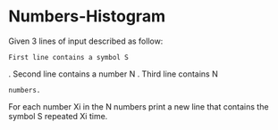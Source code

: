 # Numbers-Histogram

Given 3 lines of input described as follow:

    First line contains a symbol S

.
Second line contains a number N
.
Third line contains N

    numbers. 

For each number Xi
in the N numbers print a new line that contains the symbol S repeated Xi time.
